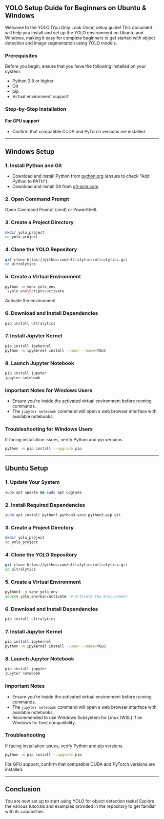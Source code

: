 ## YOLO Setup Guide for Beginners on Ubuntu & Windows

Welcome to the YOLO (You Only Look Once) setup guide! This document will help you install and set up the YOLO environment on Ubuntu and Windows, making it easy for complete beginners to get started with object detection and image segmentation using YOLO models.

### Prerequisites
Before you begin, ensure that you have the following installed on your system:
- Python 3.8 or higher
- Git
- pip
- Virtual environment support

### Step-by-Step Installation
#### For GPU support
- Confirm that compatible CUDA and PyTorch versions are installed.

---

## **Windows Setup**
### 1. Install Python and Git
- Download and install Python from [python.org](https://www.python.org) (ensure to check "Add Python to PATH").
- Download and install Git from [git-scm.com](https://git-scm.com).

### 2. Open Command Prompt
Open Command Prompt (cmd) or PowerShell.

### 3. Create a Project Directory
```sh
mkdir yolo_project
cd yolo_project
```

### 4. Clone the YOLO Repository
```sh
git clone https://github.com/ultralytics/ultralytics.git
cd ultralytics
```

### 5. Create a Virtual Environment
```sh
python -m venv yolo_env
.\yolo_env\Scripts\activate  
```
 Activate the environment
### 6. Download and Install Dependencies
```sh
pip install ultralytics
```

### 7. Install Jupyter Kernel
```sh
pip install ipykernel
python -m ipykernel install --user --name=YOLO
```

### 8. Launch Jupyter Notebook
```sh
pip install jupyter
jupyter notebook
```

### **Important Notes for Windows Users**
- Ensure you're inside the activated virtual environment before running commands.
- The `jupyter notebook` command will open a web browser interface with available notebooks.

### **Troubleshooting for Windows Users**
If facing installation issues, verify Python and pip versions.
```sh
python -m pip install --upgrade pip
```

---

## **Ubuntu Setup**
### 1. Update Your System
```sh
sudo apt update && sudo apt upgrade
```

### 2. Install Required Dependencies
```sh
sudo apt install python3 python3-venv python3-pip git
```

### 3. Create a Project Directory
```sh
mkdir yolo_project
cd yolo_project
```

### 4. Clone the YOLO Repository
```sh
git clone https://github.com/ultralytics/ultralytics.git
cd ultralytics
```

### 5. Create a Virtual Environment
```sh
python3 -m venv yolo_env
source yolo_env/bin/activate  # Activate the environment
```

### 6. Download and Install Dependencies
```sh
pip install ultralytics
```

### 7. Install Jupyter Kernel
```sh
pip install ipykernel
python -m ipykernel install --user --name=YOLO
```

### 8. Launch Jupyter Notebook
```sh
pip install jupyter
jupyter notebook
```

### **Important Notes**
- Ensure you're inside the activated virtual environment before running commands.
- The `jupyter notebook` command will open a web browser interface with available notebooks.
- Recommended to use Windows Subsystem for Linux (WSL) if on Windows for best compatibility.

### **Troubleshooting**
If facing installation issues, verify Python and pip versions.
```sh
python -m pip install --upgrade pip
```

For GPU support, confirm that compatible CUDA and PyTorch versions are installed.

---

## **Conclusion**
You are now set up to start using YOLO for object detection tasks! Explore the various tutorials and examples provided in the repository to get familiar with its capabilities.

